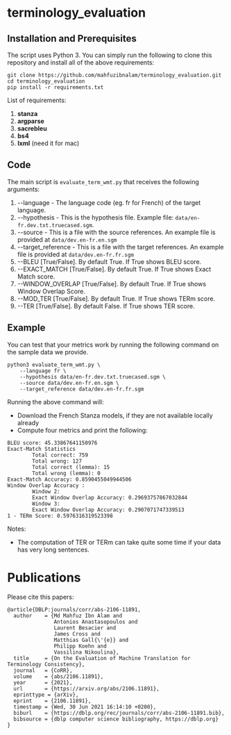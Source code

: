 # terminology_evaluation

## Installation and Prerequisites

The script uses Python 3. You can simply run the following to clone this repository and install all of the above requirements:

~~~
git clone https://github.com/mahfuzibnalam/terminology_evaluation.git
cd terminology_evaluation
pip install -r requirements.txt
~~~

List of requirements:
  1. **stanza**
  2. **argparse**
  3. **sacrebleu**
  4. **bs4**
  5. **lxml** (need it for mac)

## Code
The main script is `evaluate_term_wmt.py` that receives the following arguments:

  1. --language - The language code (eg. fr for French) of the target language.
  2. --hypothesis - This is the hypothesis file. Example file: `data/en-fr.dev.txt.truecased.sgm`.
  3. --source - This is a file with the source references. An example file is provided at `data/dev.en-fr.en.sgm`
  4. --target_reference - This is a file with the target references. An example file is provided at `data/dev.en-fr.fr.sgm`
  5. --BLEU [True/False]. By default True. If True shows BLEU score.
  6. --EXACT_MATCH [True/False]. By default True. If True shows Exact Match score.
  7. --WINDOW_OVERLAP [True/False]. By default True. If True shows Window Overlap Score.
  8. --MOD_TER [True/False]. By default True. If True shows TERm score.
  9. --TER [True/False]. By default False. If True shows TER score.
  

## Example
You can test that your metrics work by running the following command on the sample data we provide.
~~~
python3 evaluate_term_wmt.py \
    --language fr \
    --hypothesis data/en-fr.dev.txt.truecased.sgm \
    --source data/dev.en-fr.en.sgm \
    --target_reference data/dev.en-fr.fr.sgm
~~~
Running the above command will:
* Download the French Stanza models, if they are not available locally already
* Compute four metrics and print the following:
~~~
BLEU score: 45.33867641150976
Exact-Match Statistics
        Total correct: 759
        Total wrong: 127
        Total correct (lemma): 15
        Total wrong (lemma): 0
Exact-Match Accuracy: 0.8590455049944506
Window Overlap Accuracy :
        Window 2:
        Exact Window Overlap Accuracy: 0.29693757867032844
        Window 3:
        Exact Window Overlap Accuracy: 0.2907071747339513
1 - TERm Score: 0.5976316319523398

~~~

Notes: 
* The computation of TER or TERm can take quite some time if your data has very long sentences.

# Publications
Please cite this papers:
~~~
@article{DBLP:journals/corr/abs-2106-11891,
  author    = {Md Mahfuz Ibn Alam and
               Antonios Anastasopoulos and
               Laurent Besacier and
               James Cross and
               Matthias Gall{\'{e}} and
               Philipp Koehn and
               Vassilina Nikoulina},
  title     = {On the Evaluation of Machine Translation for Terminology Consistency},
  journal   = {CoRR},
  volume    = {abs/2106.11891},
  year      = {2021},
  url       = {https://arxiv.org/abs/2106.11891},
  eprinttype = {arXiv},
  eprint    = {2106.11891},
  timestamp = {Wed, 30 Jun 2021 16:14:10 +0200},
  biburl    = {https://dblp.org/rec/journals/corr/abs-2106-11891.bib},
  bibsource = {dblp computer science bibliography, https://dblp.org}
}
~~~
